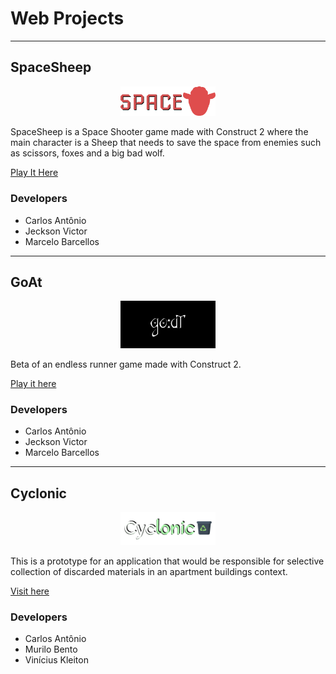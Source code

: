 <h1>Web Projects</h1>

------------------------------------------------------------

<h2>SpaceSheep</h2>

<p align="center"><img src="SpaceSheep/images/gamename-sheet0.png" alt="SpaceSheep" height="30%" width="30%"></p>
<p>
SpaceSheep is a Space Shooter game made with Construct 2 where the main character is a Sheep that needs to save the space from enemies such as scissors, foxes and a big bad wolf. 


<a href="https://carlosantq.github.io/SpaceSheep/">Play It Here</a>
</p>

<h3>Developers</h3>

- Carlos Antônio
- Jeckson Victor
- Marcelo Barcellos

------------------------------------------------------------

<h2>GoAt</h2>

<p align="center"><img src="GoAt/images/logo-sheet0.png" alt="GoAt" height="30%" width="30%"></p>
<p>
Beta of an endless runner game made with Construct 2.

<a href="https://carlosantq.github.io/GoAt/">Play it here</a>
</p>

<h3>Developers</h3>

- Carlos Antônio
- Jeckson Victor
- Marcelo Barcellos

------------------------------------------------------------

<h2>Cyclonic</h2>

<p align="center"><img src="Cyclonic/img/Cyclonic.png" alt="Cyclonic" height="30%" width="30%"></p>
<p>
This is a prototype for an application that would be responsible for selective collection of discarded materials in an apartment buildings context.

<a href="https://carlosantq.github.io/Cyclonic/">Visit here</a>
</p>

<h3>Developers</h3>

- Carlos Antônio
- Murilo Bento
- Vinícius Kleiton
